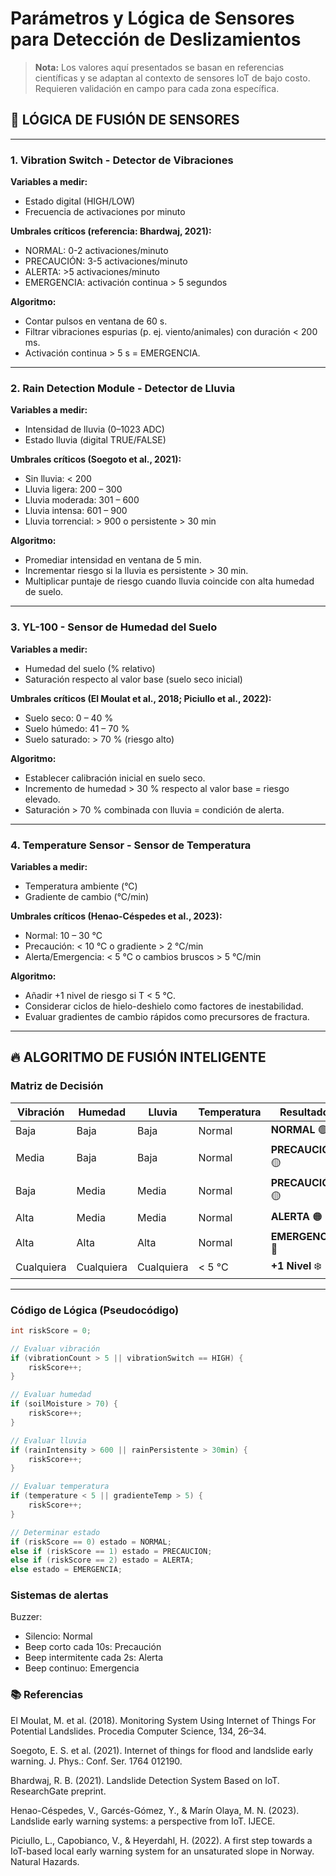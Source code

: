 # Parámetros y Lógica de Sensores para Detección de Deslizamientos

> **Nota:** Los valores aquí presentados se basan en referencias científicas y se adaptan al contexto de sensores IoT de bajo costo. Requieren validación en campo para cada zona específica.

## 🎯 **LÓGICA DE FUSIÓN DE SENSORES**

---

### **1. Vibration Switch - Detector de Vibraciones**

**Variables a medir:**
- Estado digital (HIGH/LOW)
- Frecuencia de activaciones por minuto

**Umbrales críticos (referencia: Bhardwaj, 2021):**
- NORMAL: 0-2 activaciones/minuto
- PRECAUCIÓN: 3-5 activaciones/minuto
- ALERTA: >5 activaciones/minuto
- EMERGENCIA: activación continua > 5 segundos



**Algoritmo:**
- Contar pulsos en ventana de 60 s.
- Filtrar vibraciones espurias (p. ej. viento/animales) con duración < 200 ms.
- Activación continua > 5 s = EMERGENCIA.

---

### **2. Rain Detection Module - Detector de Lluvia**

**Variables a medir:**
- Intensidad de lluvia (0–1023 ADC)
- Estado lluvia (digital TRUE/FALSE)

**Umbrales críticos (Soegoto et al., 2021):**
- Sin lluvia: < 200
- Lluvia ligera: 200 – 300
- Lluvia moderada: 301 – 600
- Lluvia intensa: 601 – 900
- Lluvia torrencial: > 900 o persistente > 30 min



**Algoritmo:**
- Promediar intensidad en ventana de 5 min.
- Incrementar riesgo si la lluvia es persistente > 30 min.
- Multiplicar puntaje de riesgo cuando lluvia coincide con alta humedad de suelo.

---

### **3. YL-100 - Sensor de Humedad del Suelo**

**Variables a medir:**
- Humedad del suelo (% relativo)
- Saturación respecto al valor base (suelo seco inicial)

**Umbrales críticos (El Moulat et al., 2018; Piciullo et al., 2022):**
- Suelo seco: 0 – 40 %
- Suelo húmedo: 41 – 70 %
- Suelo saturado: > 70 % (riesgo alto)


**Algoritmo:**
- Establecer calibración inicial en suelo seco.
- Incremento de humedad > 30 % respecto al valor base = riesgo elevado.
- Saturación > 70 % combinada con lluvia = condición de alerta.

---

### **4. Temperature Sensor - Sensor de Temperatura**

**Variables a medir:**
- Temperatura ambiente (°C)
- Gradiente de cambio (°C/min)

**Umbrales críticos (Henao-Céspedes et al., 2023):**
- Normal: 10 – 30 °C
- Precaución: < 10 °C o gradiente > 2 °C/min
- Alerta/Emergencia: < 5 °C o cambios bruscos > 5 °C/min


**Algoritmo:**
- Añadir +1 nivel de riesgo si T < 5 °C.
- Considerar ciclos de hielo-deshielo como factores de inestabilidad.
- Evaluar gradientes de cambio rápidos como precursores de fractura.

---

## 🔥 **ALGORITMO DE FUSIÓN INTELIGENTE**

### **Matriz de Decisión**

| Vibración | Humedad | Lluvia | Temperatura | **Resultado** |
|-----------|---------|--------|-------------|---------------|
| Baja      | Baja    | Baja   | Normal      | **NORMAL** 🟢 |
| Media     | Baja    | Baja   | Normal      | **PRECAUCIÓN** 🟡 |
| Baja      | Media   | Media  | Normal      | **PRECAUCIÓN** 🟡 |
| Alta      | Media   | Media  | Normal      | **ALERTA** 🟠 |
| Alta      | Alta    | Alta   | Normal      | **EMERGENCIA** 🔴 |
| Cualquiera| Cualquiera | Cualquiera | < 5 °C | **+1 Nivel** ❄️ |

---

### **Código de Lógica (Pseudocódigo)**

```cpp
int riskScore = 0;

// Evaluar vibración
if (vibrationCount > 5 || vibrationSwitch == HIGH) {
    riskScore++;
}

// Evaluar humedad
if (soilMoisture > 70) {
    riskScore++;
}

// Evaluar lluvia
if (rainIntensity > 600 || rainPersistente > 30min) {
    riskScore++;
}

// Evaluar temperatura
if (temperature < 5 || gradienteTemp > 5) {
    riskScore++;
}

// Determinar estado
if (riskScore == 0) estado = NORMAL;
else if (riskScore == 1) estado = PRECAUCION;
else if (riskScore == 2) estado = ALERTA;
else estado = EMERGENCIA;
```

### Sistemas de alertas
Buzzer:

- Silencio: Normal
- Beep corto cada 10s: Precaución
- Beep intermitente cada 2s: Alerta
- Beep continuo: Emergencia


### 📚 Referencias

El Moulat, M. et al. (2018). Monitoring System Using Internet of Things For Potential Landslides. Procedia Computer Science, 134, 26–34.

Soegoto, E. S. et al. (2021). Internet of things for flood and landslide early warning. J. Phys.: Conf. Ser. 1764 012190.

Bhardwaj, R. B. (2021). Landslide Detection System Based on IoT. ResearchGate preprint.

Henao-Céspedes, V., Garcés-Gómez, Y., & Marín Olaya, M. N. (2023). Landslide early warning systems: a perspective from IoT. IJECE.

Piciullo, L., Capobianco, V., & Heyerdahl, H. (2022). A first step towards a IoT-based local early warning system for an unsaturated slope in Norway. Natural Hazards.